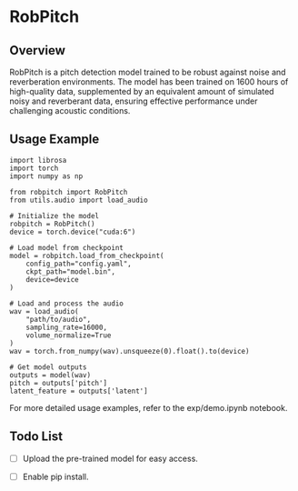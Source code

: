 # RobPitch

## Overview

RobPitch is a pitch detection model trained to be robust against noise and reverberation environments. The model has been trained on 1600 hours of high-quality data, supplemented by an equivalent amount of simulated noisy and reverberant data, ensuring effective performance under challenging acoustic conditions.


## Usage Example

```
import librosa
import torch
import numpy as np

from robpitch import RobPitch
from utils.audio import load_audio

# Initialize the model
robpitch = RobPitch()
device = torch.device("cuda:6")

# Load model from checkpoint
model = robpitch.load_from_checkpoint(
    config_path="config.yaml",
    ckpt_path="model.bin",
    device=device
)

# Load and process the audio
wav = load_audio(
    "path/to/audio",
    sampling_rate=16000,
    volume_normalize=True
)
wav = torch.from_numpy(wav).unsqueeze(0).float().to(device)

# Get model outputs
outputs = model(wav)
pitch = outputs['pitch']
latent_feature = outputs['latent']

```

For more detailed usage examples, refer to the exp/demo.ipynb notebook.

## Todo List

- [ ] Upload the pre-trained model for easy access.

- [ ] Enable pip install.